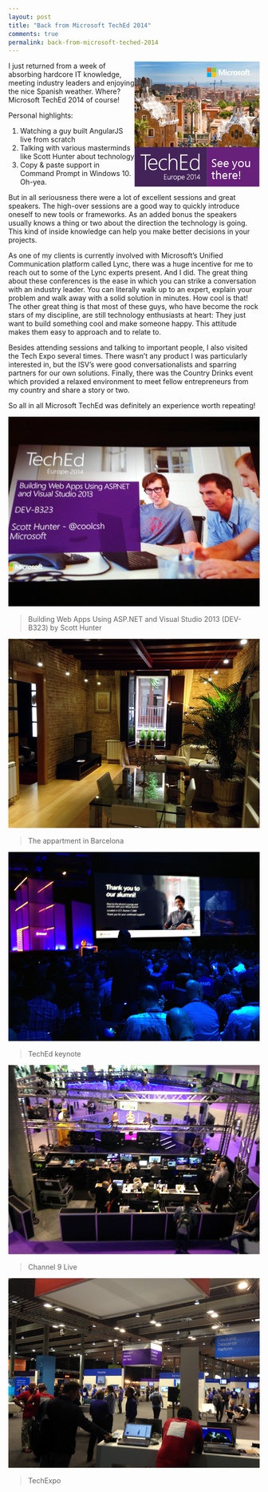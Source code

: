 ```yaml
---
layout: post
title: "Back from Microsoft TechEd 2014"
comments: true
permalink: back-from-microsoft-teched-2014
---
```


<img style="float: right" src="/assets/03-11-2014-teched6.png">
I just returned from a week of absorbing hardcore IT knowledge, meeting industry leaders and enjoying the nice Spanish weather. Where? Microsoft TechEd 2014 of course!

Personal highlights:

1. Watching a guy built AngularJS live from scratch
2. Talking with various masterminds like Scott Hunter about technology
3. Copy & paste support in Command Prompt in Windows 10. Oh-yea.

But in all seriousness there were a lot of excellent sessions and great speakers. The high-over sessions are a good way to quickly introduce oneself to new tools or frameworks. As an added bonus the speakers usually knows a thing or two about the direction the technology is going. This kind of inside knowledge can help you make better decisions in your projects.

As one of my clients is currently involved with Microsoft’s Unified Communication platform called Lync, there was a huge incentive for me to reach out to some of the Lync experts present. And I did. The great thing about these conferences is the ease in which you can strike a conversation with an industry leader. You can literally walk up to an expert, explain your problem and walk away with a solid solution in minutes. How cool is that! The other great thing is that most of these guys, who have become the rock stars of my discipline, are still technology enthusiasts at heart: They just want to build something cool and make someone happy. This attitude makes them easy to approach and to relate to.

Besides attending sessions and talking to important people, I also visited the Tech Expo several times. There wasn’t any product I was particularly interested in, but the ISV’s were good conversationalists and sparring partners for our own solutions. Finally, there was the Country Drinks event which provided a relaxed environment to meet fellow entrepreneurs from my country and share a story or two. 

So all in all Microsoft TechEd was definitely an experience worth repeating!

![Building Web Apps Using ASP.NET and Visual Studio 2013 (DEV-B323) by Scott Hunter](/assets/03-11-2014-teched1.jpg)
> Building Web Apps Using ASP.NET and Visual Studio 2013 (DEV-B323) by Scott Hunter

![The appartment in Barcelona](/assets/03-11-2014-teched2.jpg)
> The appartment in Barcelona

![TechEd Key Note](/assets/03-11-2014-teched3.jpg)
> TechEd keynote

![Channel 9 Live](/assets/03-11-2014-teched4.jpg)
> Channel 9 Live

![TechExpo](/assets/03-11-2014-teched5.jpg)
> TechExpo